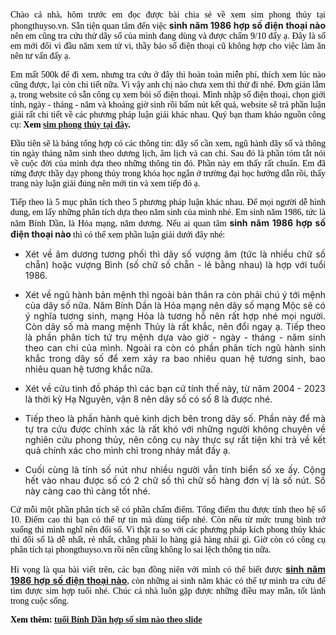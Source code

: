 <p dir="ltr" style="text-align:justify"><span style="font-size:14px"><span style="background-color:transparent; color:rgb(0, 0, 0); font-family:cambria,serif">Chào cả nhà, hôm trước em đọc được bài chia sẻ về xem sim phong thủy tại phongthuyso.vn. Sẵn tiện quan tâm đến việc </span><strong>sinh năm 1986 hợp số điện thoại nào</strong><span style="background-color:transparent; color:rgb(0, 0, 0); font-family:cambria,serif"> nên em cũng tra cứu thử dãy số của mình đang dùng và được chấm 9/10 đấy ạ. Đây là số em mới đổi vì đầu năm xem tử vi, thầy bảo số điện thoại cũ không hợp cho việc làm ăn nên tư vấn đấy ạ.</span></span></p>

<p dir="ltr" style="text-align:justify"><span style="font-size:14px"><span style="background-color:transparent; color:rgb(0, 0, 0); font-family:cambria,serif">Em mất 500k để đi xem, nhưng tra cứu ở đây thì hoàn toàn miễn phí, thích xem lúc nào cũng được, lại còn chi tiết nữa. Vì vậy anh chị nào chưa xem thì thử đi nhé. Đơn giản lắm ạ, trong website có sẵn công cụ xem bói số điện thoại. Mình nhập số điện thoại, chọn giới tính, ngày - tháng - năm và khoảng giờ sinh rồi bấm nút kết quả, website sẽ trả phần luận giải rất chi tiết về các phương pháp luận giải khác nhau. Quý bạn tham khảo nguồn công cụ: <strong>Xem <a href="https://phongthuyso.vn/xem-phong-thuy-sim.html">sim phong thủy tại đây</a>.</strong></span></span></p>

<p dir="ltr" style="text-align:justify"><span style="font-size:14px"><span style="background-color:transparent; color:rgb(0, 0, 0); font-family:cambria,serif">Đầu tiên sẽ là bảng tổng hợp có các thông tin: dãy số cần xem, ngũ hành dãy số và thông tin ngày tháng năm sinh theo dương lịch, âm lịch và can chi. Sau đó là phần tóm tắt nói về cuộc đời của mình dựa theo những thông tin đó. Phần này em thấy rất chuẩn. Em đã từng được thầy dạy phong thủy trong khóa học ngắn ở trường đại học hướng dẫn rồi, thấy trang này luận giải đúng nên mới tin và xem tiếp đó ạ.</span></span></p>

<p dir="ltr" style="text-align:justify"><span style="font-size:14px"><span style="background-color:transparent; color:rgb(0, 0, 0); font-family:cambria,serif">Tiếp theo là 5 mục phân tích theo 5 phương pháp luận khác nhau. Để mọi người dễ hình dung, em lấy những phân tích dựa theo năm sinh của mình nhé. Em sinh năm 1986, tức là năm Bính Dần, là Hỏa mạng, năm dương. Nếu ai quan tâm </span><strong>sinh năm 1986 hợp số điện thoại nào </strong><span style="background-color:transparent; color:rgb(0, 0, 0); font-family:cambria,serif">thì có thể xem phần luận giải dưới đây nhé:</span></span></p>

<ul>
	<li dir="ltr">
	<p dir="ltr" style="text-align:justify"><span style="font-size:14px"><span style="background-color:transparent">Xét về âm dương tương phối thì dãy số vượng âm (tức là nhiều chữ số chẵn) hoặc vượng Bình (số chữ số chẵn - lẻ bằng nhau) là hợp với tuổi 1986.</span></span></p>
	</li>
	<li dir="ltr">
	<p dir="ltr" style="text-align:justify"><span style="font-size:14px"><span style="background-color:transparent">Xét về ngũ hành bản mệnh thì ngoài bản thân ra còn phải chú ý tới mệnh của dãy số nữa. Năm Bính Dần là Hỏa mạng nên dãy số mạng Mộc sẽ có ý nghĩa tương sinh, mạng Hỏa là tương hỗ nên rất hợp nhé mọi người. Còn dãy số mà mang mệnh Thủy là rất khắc, nên đổi ngay ạ. Tiếp theo là phần phân tích tứ trụ mệnh dựa vào giờ - ngày - tháng - năm sinh theo can chi của mình. Ngoài ra còn có phần phân tích ngũ hành sinh khắc trong dãy số để xem xảy ra bao nhiêu quan hệ tương sinh, bao nhiêu quan hệ tương khắc nữa.</span></span></p>
	</li>
	<li dir="ltr">
	<p dir="ltr" style="text-align:justify"><span style="font-size:14px"><span style="background-color:transparent">Xét về cửu tinh đồ pháp thì các bạn cứ tính thế này, từ năm 2004 - 2023 là thời kỳ Hạ Nguyên, vận 8 nên dãy số có số 8 là được nhé.</span></span></p>
	</li>
	<li dir="ltr">
	<p dir="ltr" style="text-align:justify"><span style="font-size:14px"><span style="background-color:transparent">Tiếp theo là phần hành quẻ kinh dịch bên trong dãy số. Phần này để mà tự tra cứu được chính xác là rất khó với những người không chuyên về nghiên cứu phong thủy, nên công cụ này thực sự rất tiện khi trả về kết quả chính xác cho mình chỉ trong nháy mắt đấy ạ.</span></span></p>
	</li>
	<li dir="ltr">
	<p dir="ltr" style="text-align:justify"><span style="font-size:14px"><span style="background-color:transparent">Cuối cùng là tính số nút như nhiều người vẫn tính biển số xe ấy. Cộng hết vào nhau được số có 2 chữ số thì chữ số hàng đơn vị là số nút. Số này càng cao thì càng tốt nhé.</span></span></p>
	</li>
</ul>

<p dir="ltr" style="text-align:justify"><span style="font-size:14px"><span style="background-color:transparent; color:rgb(0, 0, 0); font-family:cambria,serif">Cứ mỗi một phần phân tích sẽ có phần chấm điểm. Tổng điểm thu được tính theo hệ số 10. Điểm cao thì bạn có thể tự tin mà dùng tiếp nhé. Còn nếu từ mức trung bình trở xuống thì mình nghĩ nên đổi số. Vì thật ra so với các phương pháp kích phong thủy khác thì đổi số là dễ nhất, rẻ nhất, chẳng phải lo hàng giả hàng nhái gì. Giờ còn có công cụ phân tích tại phongthuyso.vn rồi nên cũng không lo sai lệch thông tin nữa.</span></span></p>

<p dir="ltr" style="text-align: justify;"><span style="font-size:14px"><span style="background-color:transparent; color:rgb(0, 0, 0); font-family:cambria,serif">Hi vọng là qua bài viết trên, các bạn đồng niên với mình có thể biết được </span><a href="https://phongthuyso.vn/tuoi-binh-dan-hop-voi-so-dien-thoai-nao.html"><strong>sinh năm 1986 hợp số điện thoại nào</strong></a><span style="background-color:transparent; color:rgb(0, 0, 0); font-family:cambria,serif">, còn những ai sinh năm khác có thể tự mình tra cứu để tìm được sim hợp tuổi nhé. Chúc cả nhà luôn gặp được những điều may mắn, tốt lành trong cuộc sống.</span></span></p>

<p dir="ltr" style="text-align: justify;"><strong><span style="font-size:14px"><span style="background-color:transparent; color:rgb(0, 0, 0); font-family:cambria,serif">Xem thêm: <a href="https://www.slideshare.net/simphongthuy/bnh-gii-sim-phong-thy-hp-tui-bnh-dn-1986-chun-nht">tuổi Bính Dần hợp số sim nào theo slide</a></span></span></strong></p>
